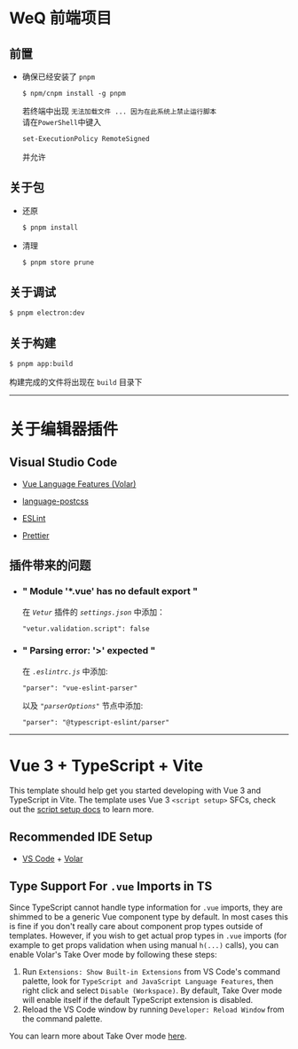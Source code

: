# WeQ 前端项目

## 前置

+ 确保已经安装了 `pnpm`  
    ```
    $ npm/cnpm install -g pnpm
    ```

    若终端中出现  `无法加载文件 ... 因为在此系统上禁止运行脚本`   
    请在`PowerShell`中键入 
    ``` bash 
    set-ExecutionPolicy RemoteSigned
    ``` 
    并允许

## 关于包

+ 还原
    ``` bash
    $ pnpm install
    ```   

+ 清理
    ``` bash
    $ pnpm store prune
    ```

## 关于调试
``` bash
$ pnpm electron:dev
```

## 关于构建
``` bash
$ pnpm app:build
```   
构建完成的文件将出现在 `build` 目录下   

---
# 关于编辑器插件
## Visual Studio Code
- [Vue Language Features (Volar)](https://marketplace.visualstudio.com/items?itemName=Vue.volar)

- [language-postcss](https://marketplace.visualstudio.com/items?itemName=cpylua.language-postcss)

- [ESLint](https://marketplace.visualstudio.com/items?itemName=dbaeumer.vscode-eslint)

- [Prettier](https://marketplace.visualstudio.com/items?itemName=esbenp.prettier-vscode) 

## 插件带来的问题
- ### " Module '*.vue' has no default export "
  
    在 *`Vetur`* 插件的 *`settings.json`* 中添加：   
    ```
    "vetur.validation.script": false
    ```

+ ### " Parsing error: '>' expected "
    
    在 *`.eslintrc.js`* 中添加:   
    ```
    "parser": "vue-eslint-parser"
    ```        
    以及 *`"parserOptions"`* 节点中添加:    
    ```
    "parser": "@typescript-eslint/parser"
    ```

--- 

# Vue 3 + TypeScript + Vite

This template should help get you started developing with Vue 3 and TypeScript in Vite. The template uses Vue 3 `<script setup>` SFCs, check out the [script setup docs](https://v3.vuejs.org/api/sfc-script-setup.html#sfc-script-setup) to learn more.

## Recommended IDE Setup

- [VS Code](https://code.visualstudio.com/) + [Volar](https://marketplace.visualstudio.com/items?itemName=Vue.volar)

## Type Support For `.vue` Imports in TS

Since TypeScript cannot handle type information for `.vue` imports, they are shimmed to be a generic Vue component type by default. In most cases this is fine if you don't really care about component prop types outside of templates. However, if you wish to get actual prop types in `.vue` imports (for example to get props validation when using manual `h(...)` calls), you can enable Volar's Take Over mode by following these steps:

1. Run `Extensions: Show Built-in Extensions` from VS Code's command palette, look for `TypeScript and JavaScript Language Features`, then right click and select `Disable (Workspace)`. By default, Take Over mode will enable itself if the default TypeScript extension is disabled.
2. Reload the VS Code window by running `Developer: Reload Window` from the command palette.

You can learn more about Take Over mode [here](https://github.com/johnsoncodehk/volar/discussions/471).

